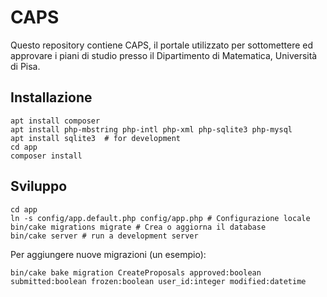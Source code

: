 # CAPS
Questo repository contiene CAPS, il portale utilizzato per sottomettere ed approvare i piani di studio presso il Dipartimento di Matematica, Università di Pisa.


## Installazione
```
apt install composer
apt install php-mbstring php-intl php-xml php-sqlite3 php-mysql
apt install sqlite3  # for development
cd app
composer install
```

## Sviluppo
```
cd app
ln -s config/app.default.php config/app.php # Configurazione locale
bin/cake migrations migrate # Crea o aggiorna il database
bin/cake server # run a development server
```

Per aggiungere nuove migrazioni (un esempio):
```
bin/cake bake migration CreateProposals approved:boolean submitted:boolean frozen:boolean user_id:integer modified:datetime
```
